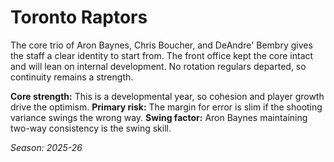 # Toronto Raptors

The core trio of Aron Baynes, Chris Boucher, and DeAndre' Bembry gives the staff a clear identity to start from.
The front office kept the core intact and will lean on internal development.
No rotation regulars departed, so continuity remains a strength.

**Core strength:** This is a developmental year, so cohesion and player growth drive the optimism.
**Primary risk:** The margin for error is slim if the shooting variance swings the wrong way.
**Swing factor:** Aron Baynes maintaining two-way consistency is the swing skill.

_Season: 2025-26_
